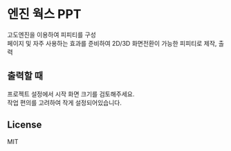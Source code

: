 # 엔진 웍스 PPT
고도엔진을 이용하여 피피티를 구성  
페이지 및 자주 사용하는 효과를 준비하여 2D/3D 화면전환이 가능한 피피티로 제작, 출력  

## 출력할 때
프로젝트 설정에서 시작 화면 크기를 검토해주세요.  
작업 편의를 고려하여 작게 설정되어있습니다.

## License
MIT
